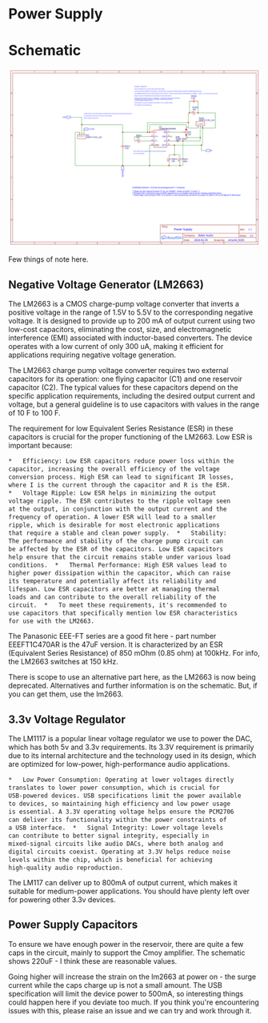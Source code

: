 # Power Supply

# Schematic

![schematic](schematics/Power%20Supply.svg)

Few things of note here.

## Negative Voltage Generator (LM2663)

The LM2663 is a CMOS charge-pump voltage converter that inverts a
positive voltage in the range of 1.5V to 5.5V to the corresponding
negative voltage. It is designed to provide up to 200 mA of output
current using two low-cost capacitors, eliminating the cost, size,
and electromagnetic interference (EMI) associated with inductor-based
converters. The device operates with a low current of only 300 uA,
making it efficient for applications requiring negative voltage
generation.

The LM2663 charge pump voltage converter requires two external
capacitors for its operation: one flying capacitor (C1) and one
reservoir capacitor (C2). The typical values for these capacitors
depend on the specific application requirements, including the
desired output current and voltage, but a general guideline is to
use capacitors with values in the range of 10 F to 100 F.

The requirement for low Equivalent Series Resistance (ESR) in these
capacitors is crucial for the proper functioning of the LM2663. Low
ESR is important because:

    *   Efficiency: Low ESR capacitors reduce power loss within the
    capacitor, increasing the overall efficiency of the voltage
    conversion process. High ESR can lead to significant IR losses,
    where I is the current through the capacitor and R is the ESR.
    *   Voltage Ripple: Low ESR helps in minimizing the output
    voltage ripple. The ESR contributes to the ripple voltage seen
    at the output, in conjunction with the output current and the
    frequency of operation. A lower ESR will lead to a smaller
    ripple, which is desirable for most electronic applications
    that require a stable and clean power supply.  *   Stability:
    The performance and stability of the charge pump circuit can
    be affected by the ESR of the capacitors. Low ESR capacitors
    help ensure that the circuit remains stable under various load
    conditions.  *   Thermal Performance: High ESR values lead to
    higher power dissipation within the capacitor, which can raise
    its temperature and potentially affect its reliability and
    lifespan. Low ESR capacitors are better at managing thermal
    loads and can contribute to the overall reliability of the
    circuit.  *   To meet these requirements, it's recommended to
    use capacitors that specifically mention low ESR characteristics
    for use with the LM2663.

The Panasonic EEE-FT series are a good fit here - part number
EEEFT1C470AR is the 47uF version.  It is characterized by an ESR
(Equivalent Series Resistance) of 850 mOhm (0.85 ohm) at 100kHz.
For info, the LM2663 switches at 150 kHz.

There is scope to use an alternative part here, as the LM2663 is
now being deprecated.  Alternatives and further information is on
the schematic.  But, if you can get them, use the lm2663.


## 3.3v Voltage Regulator

The LM1117 is a popular linear voltage regulator we use to power
the DAC, which has both 5v and 3.3v requirements.  Its 3.3V requirement
is primarily due to its internal architecture and the technology
used in its design, which are optimized for low-power, high-performance
audio applications.

    *   Low Power Consumption: Operating at lower voltages directly
    translates to lower power consumption, which is crucial for
    USB-powered devices. USB specifications limit the power available
    to devices, so maintaining high efficiency and low power usage
    is essential. A 3.3V operating voltage helps ensure the PCM2706
    can deliver its functionality within the power constraints of
    a USB interface.  *   Signal Integrity: Lower voltage levels
    can contribute to better signal integrity, especially in
    mixed-signal circuits like audio DACs, where both analog and
    digital circuits coexist. Operating at 3.3V helps reduce noise
    levels within the chip, which is beneficial for achieving
    high-quality audio reproduction.

The LM117  can deliver up to 800mA of output current, which makes
it suitable for medium-power applications. You should have plenty
left over for powering other 3.3v devices.

## Power Supply Capacitors

To ensure we have enough power in the reservoir, there are quite a
few caps in the circuit, mainly to support the Cmoy amplifier.  The
schematic shows 220uF - I think these are reasonable values.

Going higher will increase the strain on the lm2663 at power on -
the surge current while the caps charge up is not a small amount.
The USB specification will limit the device power to 500mA, so
interesting things could happen here if you deviate too much.  If
you think you're encountering issues with this, please raise an
issue and we can try and work through it.
